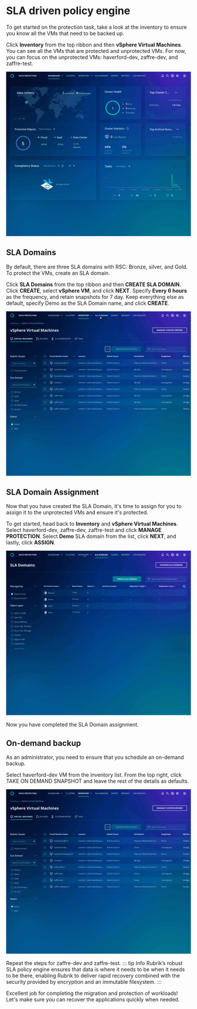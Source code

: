 # SLA driven policy engine

To get started on the protection task, take a look at the inventory to ensure you know all the VMs that need to be backed up.

Click **Inventory** from the top ribbon and then **vSphere Virtual Machines**. You can see all the VMs that are protected and unprotected VMs. For now, you can focus on the unprotected VMs: haverford-dev, zaffre-dev, and zaffre-test.

![RSC Inventory](./images/inventory.gif)

## SLA Domains
By default, there are three SLA domains with RSC: Bronze, silver, and Gold. To protect the VMs, create an SLA domain.

Click **SLA Domains** from the top ribbon and then **CREATE SLA DOMAIN**. Click **CREATE**, select **vSphere VM**, and click **NEXT**. Specify **Every 6 hours** as the frequency, and retain snapshots for 7 day. Keep everything else as default, specify Demo as the SLA Domain name, and click **CREATE**. 

![Create SLA Domain](./images/CreateSLA.gif) 

## SLA Domain Assignment
Now that you have created the SLA Domain, it's time to assign for you to assign it to the unprotected VMs and ensure it's protected.

To get started, head back to **Inventory** and **vSphere Virtual Machines**. Select haverford-dev, zaffre-dev, zaffre-test and click **MANAGE PROTECTION**. Select **Demo** SLA domain from the list, click **NEXT**, and lastly, click **ASSIGN**.

![SLA Domain Assignment](./images/SLA-Domain-Assignment.gif)

Now you have completed the SLA Domain assignment.  

## On-demand backup
As an administrator, you need to ensure that you schedule an on-demand backup. 

Select haverford-dev VM from the inventory list. From the top right, click TAKE ON DEMAND SNAPSHOT and leave the rest of the details as defaults. 

![On-demand backup](./images/ondemandsnapshot.gif)

Repeat the steps for zaffre-dev and zaffre-test.
::: tip Info
Rubrik’s robust SLA policy engine ensures that data is where it needs to be when it needs to be there, enabling Rubrik to deliver rapid recovery combined with the security provided by encryption and an immutable filesystem.
:::

Excellent job for completing the migration and protection of workloads! Let's make sure you can recover the applications quickly when needed.